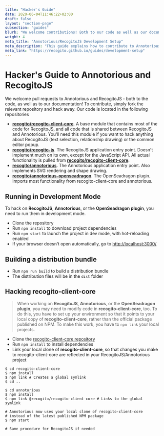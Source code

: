 ```yaml
---
title: "Hacker's Guide"
date: 2020-06-04T11:46:22+02:00
draft: false
layout: "section-page"
subsection: "guides"
blurb: "We welcome contributions! Both to our code as well as our documentation. This (work-in-progress) guide aims to explain how to set up your development environment for hacking on Annotorious or RecogitoJS."
weight: 4
meta_title: "Annotorious/RecogitoJS Development Setup"
meta_description: "This guide explains how to contribute to Annotorious & RecogitoJS, where to find what in the codebase, and how to set up a development environment"
meta_link: "https://recogito.github.io/guides/development-setup"
---
```


# Hacker's Guide to Annotorious and RecogitoJS

We welcome pull requests to Annotorious and RecogitoJS - both to the code, as well as to our documentation! To contribute,
simply fork the relevant repository and hack away. Our code is located in the following repositories

- __[recogito/recogito-client-core](https://github.com/recogito/recogito-client-core)__. A base module that contains most of 
  the code for RecogitoJS, and all code that is shared between RecogitoJS and Annotorious. You'll need this module if you
  want to hack anything about RecogitoJS (text selection, relationship drawing) or the common editor popup. 
- __[recogito/recogito-js](https://github.com/recogito/recogito-js)__. The RecogitoJS application entry point. Doesn't 
  implement much on its own, except for the JavaScript API. All actual functionality is pulled from __[recogito/recogito-client-core](https://github.com/recogito/recogito-client-core)__.
- __[recogito/annotorious](https://github.com/recogito/annotorious)__. The Annotorious application entry point.
  Also implements SVG rendering and shape drawing.
- __[recogito/annotorious-openseadragon](https://github.com/recogito/annotorious-openseadragon)__. The OpenSeadragon plugin.
  Imports most functionality from recogito-client-core and annotorious.

## Running in Development Mode

To hack on __RecogitoJS__, __Annotorious__, or the __OpenSeadragon plugin__, you need to run them in development mode.

- Clone the repository
- Run `npm install` to download project dependencies
- Run `npm start` to launch the project in dev mode, with hot-reloading enabled
- If your browser doesn't open automatically, go to <http://localhost:3000/>

## Building a distribution bundle

- Run `npm run build` to build a distribution bundle
- The distribution files will be in the `dist` folder

## Hacking recogito-client-core

> When working on __RecogitoJS__, __Annotorious__, or the __OpenSeadragon plugin__, you may need to modify code in 
> __recogito-client-core__, too. To do this, you have to set up your environment so that it points to your local
> copy of __recogito-client-core__, rather than the official package published on NPM. To make this work, you 
> have to `npm link` your local projects.

- Clone the [recogito-client-core repository](https://github.com/recogito/recogito-client-core)
- Run `npm install` to install dependencies
- Link your local clone of __recogito-client-core__, so that changes you make to
  recogito-client-core are reflected in your RecogitoJS/Annotorious project

```shell
$ cd recogito-client-core
$ npm install 
$ npm link # Creates a global symlink
$ cd ..

$ cd annotorious
$ npm install
$ npm link @recogito/recogito-client-core # Links to the global symlink

# Annotorious now uses your local clone of recogito-client-core
# instead of the latest published NPM package
$ npm start

# Same procedure for RecogitoJS if needed
```

